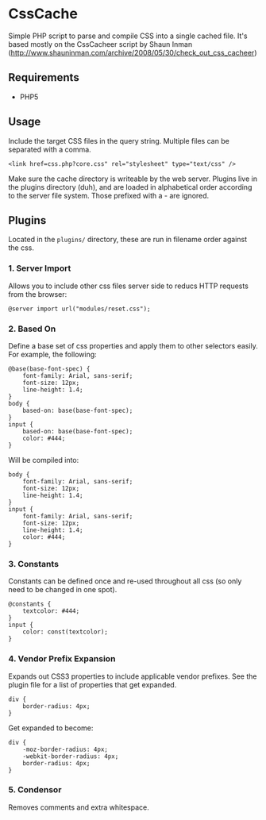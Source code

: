 CssCache
========

Simple PHP script to parse and compile CSS into a single cached file. It's based 
mostly on the CssCacheer script by Shaun Inman (http://www.shauninman.com/archive/2008/05/30/check_out_css_cacheer)

Requirements
------------

- PHP5 

Usage
-----

Include the target CSS files in the query string. Multiple files can be 
separated with a comma.

	<link href=css.php?core.css" rel="stylesheet" type="text/css" />
	
Make sure the cache directory is writeable by the web server. Plugins live in 
the plugins directory (duh), and are loaded in alphabetical order according to 
the server file system. Those prefixed with a - are ignored.

Plugins
-------

Located in the `plugins/` directory, these are run in filename order against the css.

### 1. Server Import

Allows you to include other css files server side to reducs HTTP requests from the browser:

	@server import url("modules/reset.css");

### 2. Based On

Define a base set of css properties and apply them to other selectors easily. For example, the following:

	@base(base-font-spec) {
		font-family: Arial, sans-serif;
		font-size: 12px;
		line-height: 1.4;
	}
	body {
		based-on: base(base-font-spec);
	}
	input {
		based-on: base(base-font-spec);
		color: #444;
	}

Will be compiled into:

	body {
		font-family: Arial, sans-serif;
		font-size: 12px;
		line-height: 1.4;
	}
	input {
		font-family: Arial, sans-serif;
		font-size: 12px;
		line-height: 1.4;
		color: #444;
	}

### 3. Constants

Constants can be defined once and re-used throughout all css (so only need to be changed in one spot).

	@constants {
		textcolor: #444;
	}
	input {
		color: const(textcolor);
	}

### 4. Vendor Prefix Expansion

Expands out CSS3 properties to include applicable vendor prefixes. See the plugin file for a list of properties that get expanded.

	div {
		border-radius: 4px;
	}

Get expanded to become:

	div {
		-moz-border-radius: 4px;
		-webkit-border-radius: 4px;
		border-radius: 4px;
	}

### 5. Condensor

Removes comments and extra whitespace.
